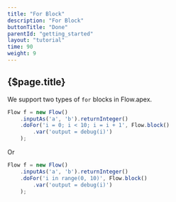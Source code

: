 ```yaml
---
title: "For Block"
description: "For Block"
buttonTitle: "Done"
parentId: "getting_started"
layout: "tutorial"
time: 90
weight: 9
---
```


## {$page.title}

We support two types of `for` blocks in Flow.apex.

```javascript
Flow f = new Flow()
    .inputAs('a', 'b').returnInteger()
    .doFor('i = 0; i < 10; i = i + 1', Flow.block()
        .var('output = debug(i)')
    );
```

Or

```javascript
Flow f = new Flow()
    .inputAs('a', 'b').returnInteger()
    .doFor('i in range(0, 10)', Flow.block()
        .var('output = debug(i)')
    );
```
